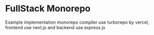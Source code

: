 # FullStack Monorepo

Example implementation monorepo compiler use turborepo by vercel, frontend use next.js and backend use express.js